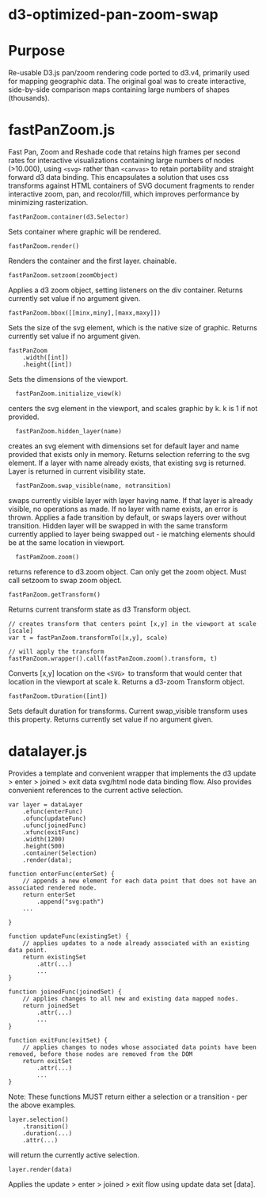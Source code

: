 # d3-optimized-pan-zoom-swap

# Purpose

Re-usable D3.js pan/zoom rendering code ported to d3.v4, primarily used for mapping geographic data. The original goal was to create interactive, side-by-side comparison maps containing large numbers of shapes (thousands).

# fastPanZoom.js

Fast Pan, Zoom and Reshade code that retains high frames per second rates for interactive visualizations containing large numbers of nodes (>10.000), using ```<svg>``` rather than ```<canvas>``` to retain portability and straight forward d3 data binding. This encapsulates a solution that uses css transforms against HTML containers of SVG document fragments to render interactive zoom, pan, and recolor/fill, which improves performance by minimizing rasterization.

```
fastPanZoom.container(d3.Selector)
```
Sets container where graphic will be rendered.

```
fastPanZoom.render()
```

Renders the container and the first layer. chainable. 

```
fastPanZoom.setzoom(zoomObject)
```

Applies a d3 zoom object, setting listeners on the div container. Returns currently set value if no argument given.

```
fastPanZoom.bbox([[minx,miny],[maxx,maxy]])
```

Sets the size of the svg element, which is the native size of graphic. Returns currently set value if no argument given.

```
fastPanZoom
    .width([int])
    .height([int])
```

Sets the dimensions of the viewport.
```
  fastPanZoom.initialize_view(k)
```
centers the svg element in the viewport, and scales graphic by k. k is 1 if not provided.
```
  fastPanZoom.hidden_layer(name)
```
creates an svg element with dimensions set for default layer and name provided that exists only in memory. Returns selection referring to the svg element. If a layer with name already exists, that existing svg is returned. Layer is returned in current visibility state.
```
  fastPanZoom.swap_visible(name, notransition)
```
swaps currently visible layer with layer having name. If that layer is already visible, no operations as made. If no layer with name exists, an error is thrown. Applies a fade transition by default, or swaps layers over without transition. Hidden layer will be swapped in with the same transform currently applied to layer being swapped out - ie matching elements should be at the same location in viewport.

```
  fastPamZoom.zoom()
```
returns reference to d3.zoom object. Can only get the zoom object. Must call setzoom to swap zoom object.

```
fastPanZoom.getTransform()
```
Returns current transform state as d3 Transform object.

```
// creates transform that centers point [x,y] in the viewport at scale [scale]
var t = fastPanZoom.transformTo([x,y], scale)

// will apply the transform
fastPanZoom.wrapper().call(fastPanZoom.zoom().transform, t)
```
Converts [x,y] location on the ```<SVG> ```to transform that would center that location in the viewport at scale k. Returns a d3-zoom Transform object.

```
fastPanZoom.tDuration([int])
```
Sets default duration for transforms. Current swap_visible transform uses this property. Returns currently set value if no argument given.


# datalayer.js

Provides a template and convenient wrapper that implements the d3 update > enter > joined > exit data svg/html node data binding flow. Also provides convenient references to the current active selection.

```
var layer = dataLayer
	.efunc(enterFunc)
	.ofunc(updateFunc)
	.ufunc(joinedFunc)
	.xfunc(exitFunc)
	.width(1200)
	.height(500)
	.container(Selection)
	.render(data);

function enterFunc(enterSet) {
	// appends a new element for each data point that does not have an associated rendered node.
	return enterSet
		.append("svg:path")
	...

}

function updateFunc(existingSet) {
	// applies updates to a node already associated with an existing data point.
	return existingSet
		.attr(...)
		...
}

function joinedFunc(joinedSet) {
	// applies changes to all new and existing data mapped nodes.
	return joinedSet
		.attr(...)
		...
}

function exitFunc(exitSet) {
	// applies changes to nodes whose associated data points have been removed, before those nodes are removed from the DOM
	return exitSet
		.attr(...)
		...
}
```
Note: These functions MUST return either a selection or a transition - per the above examples.

```
layer.selection()
	.transition()
	.duration(...)
	.attr(...)
```	
will return the currently active selection.

```
layer.render(data)
```
Applies the update > enter > joined > exit flow using update data set [data].
